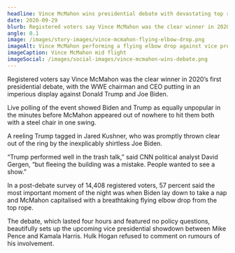 ```yaml
---
headline: Vince McMahon wins presidential debate with devastating top rope finish
date: 2020-09-29
blurb: Registered voters say Vince McMahon was the clear winner in 2020’s first presidential debate, with the WWE chairman and CEO putting in an imperious display against Donald Trump and Joe Biden.
angle: 0.1
image: /images/story-images/vince-mcmahon-flying-elbow-drop.png
imageAlt: Vince McMahon performing a flying elbow drop against vice president Joe Biden
imageCaption: Vince McMahon mid flight
imageSocial: /images/social-images/vince-mcmahon-wins-debate.png
---
```


Registered voters say Vince McMahon was the clear winner in 2020’s first presidential debate, with the WWE chairman and CEO putting in an imperious display against Donald Trump and Joe Biden.

Live polling of the event showed Biden and Trump as equally unpopular in the minutes before McMahon appeared out of nowhere to hit them both with a steel chair in one swing.

A reeling Trump tagged in Jared Kushner, who was promptly thrown clear out of the ring by the inexplicably shirtless Joe Biden.

“Trump performed well in the trash talk,” said CNN political analyst David Gergen, “but fleeing the building was a mistake. People wanted to see a show.”

In a post-debate survey of 14,408 registered voters, 57 percent said the most important moment of the night was when Biden lay down to take a nap and McMahon capitalised with a breathtaking flying elbow drop from the top rope.

The debate, which lasted four hours and featured no policy questions, beautifully sets up the upcoming vice presidential showdown between Mike Pence and Kamala Harris. Hulk Hogan refused to comment on rumours of his involvement.
